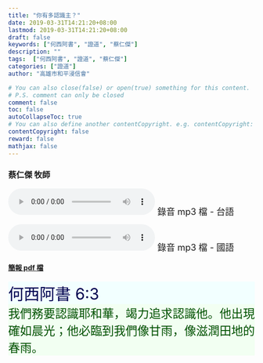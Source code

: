 ```yaml
---
title: "你有多認識主？"
date: 2019-03-31T14:21:20+08:00
lastmod: 2019-03-31T14:21:20+08:00
draft: false
keywords: ["何西阿書", "證道", "蔡仁傑"]
description: ""
tags:  ["何西阿書", "證道", "蔡仁傑"]
categories: ["證道"]
author: "高雄市和平浸信會"

# You can also close(false) or open(true) something for this content.
# P.S. comment can only be closed
comment: false
toc: false
autoCollapseToc: true
# You can also define another contentCopyright. e.g. contentCopyright: "This is another copyright."
contentCopyright: false
reward: false
mathjax: false
---
```


### 蔡仁傑 牧師

<audio controls src="https://hbc.nctu.me/mp3-s/s20190331t.mp3"></audio><font size="4"> 錄音 mp3 檔 - 台語</font>

<audio controls src="https://hbc.nctu.me/mp3-s/s20190331c.mp3"></audio><font size="4"> 錄音 mp3 檔 - 國語</font>

#### [簡報 pdf 檔](/pdf-s/s20190331.pdf "你有多認識主？")

<div style="background-color:#F2FFFF"><font size="6", color="#000050">
何西阿書 6:3
</font>
</div>

<div style="background-color:#F2FFF2"><font size="5", color="005000">
我們務要認識耶和華，竭力追求認識他。他出現確如晨光；他必臨到我們像甘雨，像滋潤田地的春雨。
</font>
</div>